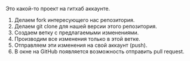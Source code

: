Это какой-то проект на гитхаб аккаунте.

1. Делаем fork интересующего нас репозитория.
2. Делаем git clone для нашей версии этого репозитория.
3. Создаем ветку с предлагаемыми изменениями.
4. Производим все изменения только в этой ветке.
5. Отправляем эти изменения на свой аккаунт (push).
6. В окне на GitHub появляется возможность отправить pull request.
